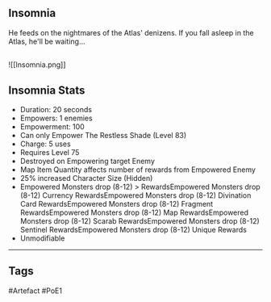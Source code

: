 ## Insomnia
He feeds on the nightmares of the Atlas' denizens.
If you fall asleep in the Atlas, he'll be waiting...
##
![[Insomnia.png]]
## Insomnia Stats
- Duration: 20 seconds
- Empowers: 1 enemies
- Empowerment: 100
- Can only Empower The Restless Shade (Level 83)
- Charge: 5 uses
- Requires Level 75
- Destroyed on Empowering target Enemy
- Map Item Quantity affects number of rewards from Empowered Enemy
- 25% increased Character Size (Hidden)
- Empowered Monsters drop (8-12) > RewardsEmpowered Monsters drop (8-12) Currency RewardsEmpowered Monsters drop (8-12) Divination Card RewardsEmpowered Monsters drop (8-12) Fragment RewardsEmpowered Monsters drop (8-12) Map RewardsEmpowered Monsters drop (8-12) Scarab RewardsEmpowered Monsters drop (8-12) Sentinel RewardsEmpowered Monsters drop (8-12) Unique Rewards
- Unmodifiable


---
## Tags
#Artefact
#PoE1